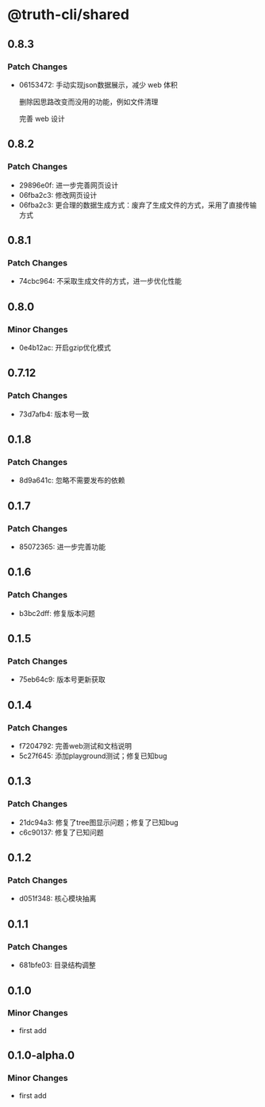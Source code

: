 # @truth-cli/shared

## 0.8.3

### Patch Changes

- 06153472: 手动实现json数据展示，减少 web 体积

  删除因思路改变而没用的功能，例如文件清理

  完善 web 设计

## 0.8.2

### Patch Changes

- 29896e0f: 进一步完善网页设计
- 06fba2c3: 修改网页设计
- 06fba2c3: 更合理的数据生成方式：废弃了生成文件的方式，采用了直接传输方式

## 0.8.1

### Patch Changes

- 74cbc964: 不采取生成文件的方式，进一步优化性能

## 0.8.0

### Minor Changes

- 0e4b12ac: 开启gzip优化模式

## 0.7.12

### Patch Changes

- 73d7afb4: 版本号一致

## 0.1.8

### Patch Changes

- 8d9a641c: 忽略不需要发布的依赖

## 0.1.7

### Patch Changes

- 85072365: 进一步完善功能

## 0.1.6

### Patch Changes

- b3bc2dff: 修复版本问题

## 0.1.5

### Patch Changes

- 75eb64c9: 版本号更新获取

## 0.1.4

### Patch Changes

- f7204792: 完善web测试和文档说明
- 5c27f645: 添加playground测试；修复已知bug

## 0.1.3

### Patch Changes

- 21dc94a3: 修复了tree图显示问题；修复了已知bug
- c6c90137: 修复了已知问题

## 0.1.2

### Patch Changes

- d051f348: 核心模块抽离

## 0.1.1

### Patch Changes

- 681bfe03: 目录结构调整

## 0.1.0

### Minor Changes

- first add

## 0.1.0-alpha.0

### Minor Changes

- first add
